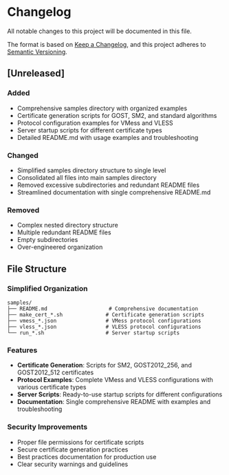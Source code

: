 # Changelog

All notable changes to this project will be documented in this file.

The format is based on [Keep a Changelog](https://keepachangelog.com/en/1.0.0/),
and this project adheres to [Semantic Versioning](https://semver.org/spec/v2.0.0.html).

## [Unreleased]

### Added
- Comprehensive samples directory with organized examples
- Certificate generation scripts for GOST, SM2, and standard algorithms
- Protocol configuration examples for VMess and VLESS
- Server startup scripts for different certificate types
- Detailed README.md with usage examples and troubleshooting

### Changed
- Simplified samples directory structure to single level
- Consolidated all files into main samples directory
- Removed excessive subdirectories and redundant README files
- Streamlined documentation with single comprehensive README.md

### Removed
- Complex nested directory structure
- Multiple redundant README files
- Empty subdirectories
- Over-engineered organization

## File Structure

### Simplified Organization
```
samples/
├── README.md                    # Comprehensive documentation
├── make_cert_*.sh              # Certificate generation scripts
├── vmess_*.json                # VMess protocol configurations
├── vless_*.json                # VLESS protocol configurations
└── run_*.sh                    # Server startup scripts
```

### Features
- **Certificate Generation**: Scripts for SM2, GOST2012_256, and GOST2012_512 certificates
- **Protocol Examples**: Complete VMess and VLESS configurations with various certificate types
- **Server Scripts**: Ready-to-use startup scripts for different configurations
- **Documentation**: Single comprehensive README with examples and troubleshooting

### Security Improvements
- Proper file permissions for certificate scripts
- Secure certificate generation practices
- Best practices documentation for production use
- Clear security warnings and guidelines 